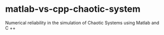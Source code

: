 # matlab-vs-cpp-chaotic-system
Numerical reliability in the simulation of Chaotic Systems using Matlab and C ++
